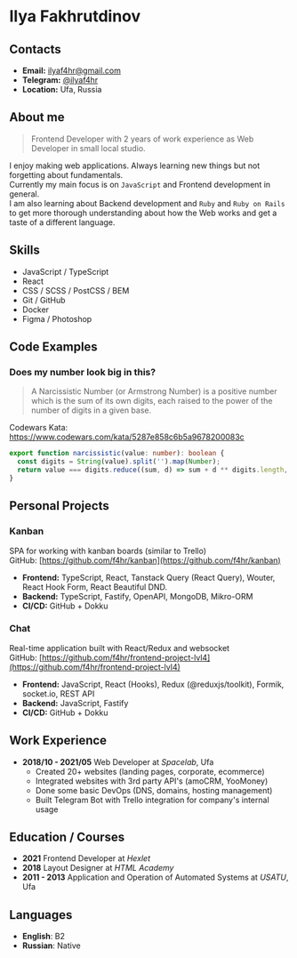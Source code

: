 # Ilya Fakhrutdinov

## Contacts

- **Email:** [ilyaf4hr@gmail.com](mailto:ilyaf4hr@gmail.com)
- **Telegram:** [@ilyaf4hr](https://t.me/ilyaf4hr)
- **Location:** Ufa, Russia

## About me

> Frontend Developer with 2 years of work experience as Web Developer in small local studio.

I enjoy making web applications. Always learning new things but not forgetting about fundamentals. \
Currently my main focus is on `JavaScript` and Frontend development in general. \
I am also learning about Backend development and `Ruby` and `Ruby on Rails` to get more thorough understanding about how the Web works and get a taste of a different language.

## Skills

- JavaScript / TypeScript
- React
- CSS / SCSS / PostCSS / BEM
- Git / GitHub
- Docker
- Figma / Photoshop

## Code Examples

### Does my number look big in this?

> A Narcissistic Number (or Armstrong Number) is a positive number which is the sum of its own digits, each raised to the power of the number of digits in a given base.

Codewars Kata: https://www.codewars.com/kata/5287e858c6b5a9678200083c

```ts
export function narcissistic(value: number): boolean {
  const digits = String(value).split('').map(Number);
  return value === digits.reduce((sum, d) => sum + d ** digits.length, 0);
}
```

## Personal Projects

### Kanban

SPA for working with kanban boards (similar to Trello) \
GitHub: [https://github.com/f4hr/kanban](https://github.com/f4hr/kanban)

- **Frontend:** TypeScript, React, Tanstack Query (React Query), Wouter, React Hook Form, React Beautiful DND.
- **Backend:** TypeScript, Fastify, OpenAPI, MongoDB, Mikro-ORM
- **CI/CD:** GitHub + Dokku

### Chat

Real-time application built with React/Redux and websocket \
GitHub: [https://github.com/f4hr/frontend-project-lvl4](https://github.com/f4hr/frontend-project-lvl4)

- **Frontend:** JavaScript, React (Hooks), Redux (@reduxjs/toolkit), Formik, socket.io, REST API
- **Backend:** JavaScript, Fastify
- **CI/CD:** GitHub + Dokku

## Work Experience

- **2018/10 - 2021/05** Web Developer at *Spacelab*, Ufa
    - Created 20+ websites (landing pages, corporate, ecommerce)
    - Integrated websites with 3rd party API's (amoCRM, YooMoney)
    - Done some basic DevOps (DNS, domains, hosting management)
    - Built Telegram Bot with Trello integration for company's internal usage

## Education / Courses

- **2021** Frontend Developer at *Hexlet*
- **2018** Layout Designer at *HTML Academy*
- **2011 - 2013** Application and Operation of Automated Systems at *USATU*, Ufa

## Languages

- **English**: B2
- **Russian**: Native
